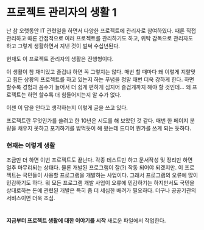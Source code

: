 # 프로젝트 관리자의 생활 1

난 참 오랫동안 IT 관련일을 하면서 다양한 프로젝트에 관리자로 참여하였다. 때론 직접 관리하고 때론 간접적으로 여러 프로젝트를 관리하기도 하고, 위탁 감독으로 관리자도 하고 그렇게 생활하면서 지낸 것이 벌써 수십년된다.

현재도 이 프로젝트 관리자의 생활은 진행형이다.

이 생활이 참 재미있고 즐겁냐 하면 꼭 그렇지는 않다. 매번 할 때마다 왜 이렇게 지랄맞고 힘든 상황의 프로젝트를 하고 있는지 하는 푸념을 정말 매번 더욱 강하게 한다. 하면 할수록 경험과 꼼수가 늘어서 더 쉽게 편하게 심지어 즐겁게까지 해야 할 것인데... 왜 프로젝트는 하면 할수록 더 힘들어지는지 알 수가 없다.

이젠 이 답을 안다고 생각하는지 이렇게 글을 쓰고 있다.

프로젝트란 무엇인가를 쓸려고 한 10년은 시도를 해 보았던 것 같다. 매번 한 페이지 분량을 채우지 못하고 포기하기를 밥먹듯이 해 왔는데 드디어 뭔가를 쓰게 되는 듯하다.

### 현재는 이렇게 생활
조금만 더 하면 이번 프로젝트도 끝난다. 각종 테스트만 하고 문서작성 및 정리만 하면 얼추 마무리되는 상태다. 물론 개발된 프로그램이 잘(?) 작동 되어야 되겠지만. 이 프로젝트는 국민들이 사용할 프로그램을 개발하는 사업이다. 그래서 프로그램의 오류에 많이 민감하기도 하다. 뭐 모든 프로그램 개발 사업이 오류에 민감하기는 하지만서도 국민을 상대로하는 돈에 관련된 개발은 특히 좀 더 세심한 배려가 필요하다. 더구나 공공기관의 서비스이면 더욱 조심.

# 
**지금부터 프로젝트 생활에 대한 이야기를 시작**
새로운 파일에서 작업한다.

